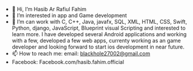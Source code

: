 - 👋 Hi, I’m Hasib Ar Rafiul Fahim
- 👀 I’m interested in app and Game development
- 🌱 I’m can work with C, C++, Java, javafx, SQL, XML, HTML, CSS, Swift, Python, django, JavaScript, Blueprint visual Scripting and interested to learn more. I have developed several Android applications and working with a few, developed a few web apps, currenty working as an game developer and looking forward to start ios development in near future.
- 📫 How to reach me: email: blackhole27002@gmail.com
- Facebook: Facebook.com/hasib.fahim.official

<!---
gl1tchyaf/gl1tchyaf is a ✨ special ✨ repository because its `README.md` (this file) appears on your GitHub profile.
You can click the Preview link to take a look at your changes.
--->
